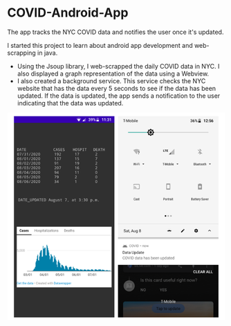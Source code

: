 # COVID-Android-App
The app tracks the NYC COVID data and notifies the user once it's updated. 

I started this project to learn about android app development and web-scrapping in java. 

- Using the Jsoup library, I web-scrapped the daily COVID data in NYC. I also displayed a graph representation of the data using a Webview. 
- I also created a background service. This service checks the NYC website that has the data every 5 seconds to see if the data has been updated. If the data is updated, the app sends a notification to the user indicating that the data was updated. 

![1](https://github.com/RamizFaragalla/COVID-Android-App/blob/master/screenshot%20(2).png)
